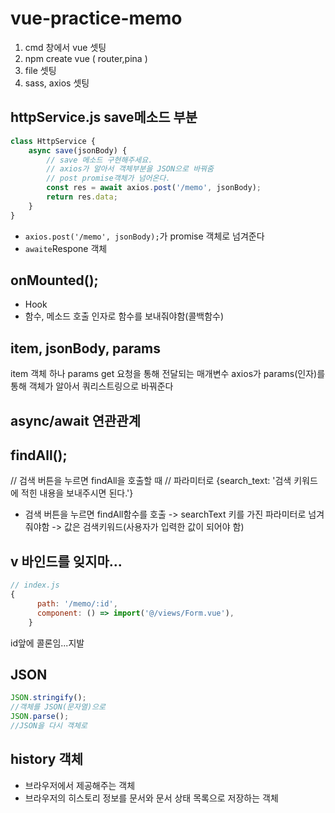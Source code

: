 # vue-practice-memo
1. cmd 창에서 vue 셋팅
2. npm create vue ( router,pina )
3. file 셋팅
4. sass, axios 셋팅

## httpService.js save메소드 부분
```js
class HttpService {
    async save(jsonBody) {
        // save 메소드 구현해주세요.
        // axios가 알아서 객체부분을 JSON으로 바꿔줌
        // post promise객체가 넘어온다.
        const res = await axios.post('/memo', jsonBody);
        return res.data;
    }
}
```
- `axios.post('/memo', jsonBody);`가 promise 객체로 넘겨준다
- `awaite`Respone 객체

## onMounted();
- Hook
- 함수, 메소드 호출 인자로 함수를 보내줘야함(콜백함수)

## item, jsonBody, params
item 객체 하나
params get 요청을 통해 전달되는 매개변수
axios가 params(인자)를 통해 객체가 알아서 쿼리스트링으로 바꿔준다 

## async/await 연관관계

## findAll();
// 검색 버튼을 누르면 findAll을 호출할 때
// 파라미터로 {search_text: '검색 키워드에 적힌 내용을 보내주시면 된다.'}
- 검색 버튼을 누르면 findAll함수를 호출 -> searchText 키를 가진 파라미터로 넘겨줘야함 -> 값은 검색키워드(사용자가 입력한 값이 되어야 함)

## v 바인드를 잊지마...
```js
// index.js
{
      path: '/memo/:id',
      component: () => import('@/views/Form.vue'),
    }
```
id앞에 콜론임...지발

## JSON
```js
JSON.stringify();
//객체를 JSON(문자열)으로
JSON.parse();
//JSON을 다시 객체로
```

## history 객체
- 브라우저에서 제공해주는 객체
- 브라우저의 히스토리 정보를 문서와 문서 상태 목록으로 저장하는 객체